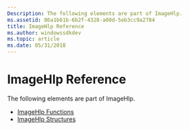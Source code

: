 ```yaml
---
Description: The following elements are part of ImageHlp.
ms.assetid: 86a1b61b-6b2f-4328-a00d-5eb3cc9a2784
title: ImageHlp Reference
ms.author: windowssdkdev
ms.topic: article
ms.date: 05/31/2018
---
```


# ImageHlp Reference

The following elements are part of ImageHlp.

-   [ImageHlp Functions](imagehlp-functions.md)
-   [ImageHlp Structures](imagehlp-structures.md)

 

 



